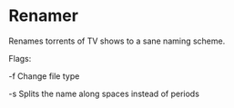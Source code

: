 # Renamer

Renames torrents of TV shows to a sane naming scheme.

Flags:

-f <x> Change file type
  
-s     Splits the name along spaces instead of periods
